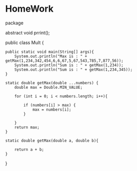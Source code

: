 # HomeWork
package

abstract void prrint();




public class Mult {

	public static void main(String[] args){
		System.out.println("Max is : " + getMax(1,234,342,454,6,6,67,5,67,543,785,7,877,56));
		System.out.println("Sum is : " + getMax(1,234));
		System.out.println("Sum is : " + getMax(1,234,345));
	}
	
	static double getMax(double ...numbers) {
		double max = Double.MIN_VALUE;
		
		for (int i = 0; i < numbers.length; i++){
			
			if (numbers[i] > max) {
				max = numbers[i];
			}
			
		}
		return max;
	}
	
	static double getMax(double a, double b){
		
		return a + b;
	}
}
